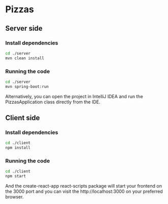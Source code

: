 # Pizzas

## Server side

### Install dependencies

```bash
cd ./server
mvn clean install
```

### Running the code

```bash
cd ./server
mvn spring-boot:run
```

Alternatively, you can open the project in IntelliJ IDEA and run the PizzasApplication class directly from the IDE.

## Client side

### Install dependencies

```bash
cd ./client
npm install
```

### Running the code

```bash
cd ./client
npm start
```

And the create-react-app react-scripts package will start your frontend on the 3000 port and you can visit
the http://localhost:3000 on your preferred browser.